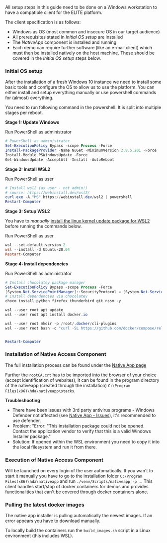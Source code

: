 All setup steps in this guide need to be done on a Windows workstation to have a compatible client for the ELITE platform. 

The client specification is as follows:
- Windows as OS (most common and insecure OS in our target audience)
- All prerequisites stated in *Initial OS setup* are installed
- The *NativeApp* component is installed and running
- Each demo can require further software (like an e-mail client) which must then be installed natively on the host machine. These should be covered in the *Initial OS setup* steps below.

### Initial OS setup
After the installation of a fresh Windows 10 instance we need to install some basic tools and configure the OS to allow us to use the platform.
You can either install and setup everything manually or use powershell commands for (almost) everything.

You need to run following command in the powershell. It is split into multiple stages per reboot.

**Stage 1: Update Windows**

Run PowerShell as administrator

```powershell
# PowerShell as administrator
Set-ExecutionPolicy Bypass -scope Process -Force
Install-PackageProvider -Name NuGet -MinimumVersion 2.8.5.201 -Force
Install-Module PSWindowsUpdate -Force
Get-WindowsUpdate -AcceptAll -Install -AutoReboot
```

**Stage 2: Install WSL2**

Run PowerShell as user

```powershell
# Install wsl2 (as user - not admin!)
# source: https://webinstall.dev/wsl2/
curl.exe -A "MS" https://webinstall.dev/wsl2 | powershell
Restart-Computer
```

**Stage 3: Setup WSL2**

You have to *manually* [install the linux kernel update package for WSL2](https://docs.microsoft.com/en-us/windows/wsl/install-manual#step-4---download-the-linux-kernel-update-package) before running the commands below.

Run PowerShell as user

```powershell
wsl --set-default-version 2
wsl --install -d Ubuntu-20.04
Restart-Computer
```

**Stage 4: Install dependencies**

Run PowerShell as administrator

```powershell
# Install chocolatey package manager
Set-ExecutionPolicy Bypass -scope Process -Force
[System.Net.ServicePointManager]::SecurityProtocol = [System.Net.ServicePointManager]::SecurityProtocol -bor 3072; iex ((New-Object System.Net.WebClient).DownloadString('https://community.chocolatey.org/install.ps1'))
# install dependencies via chocolatey
choco install python firefox thunderbird git nssm -y

wsl --user root apt update
wsl --user root apt install docker.io

wsl --user root mkdir -p /root/.docker/cli-plugins
wsl --user root bash -c "curl -SL https://github.com/docker/compose/releases/download/v2.4.1/docker-compose-linux-x86_64 -o /root/.docker/cli-plugins/docker-compose && chmod +x /root/.docker/cli-plugins/docker-compose"


Restart-Computer
```


### Installation of Native Access Component
The full installation process can be found under the [Native App page](https://code.fbi.h-da.de/groups/esc-mpse20/-/wikis/Demonstrations/Native-App#install)

Further the `rootCA.crt` has to be imported into the browser of your choice (accept identification of websites), it can be found in the program directory of the nativeapp (created through the installation) `C:\Program Files(x86)\hda\nativeapp\stacks`.

**Troubleshooting**
- There have been issues with 3rd party antivirus programs - Windows Defender not affected (see [Native App - Issues](Demonstrations/Native-App#issues)), it's recommended to use defender.
- Problem: "Error: "This installation package could not be opened. Contact the application vendor to verify that this is a valid Windows Installer package."
- Solution: If opened within the WSL environment you need to copy it into the local filesystem and run it from there.

### Execution of Native Access Component

Will be launched on every login of the user automatically. If you wan't to start it manually you have to go to the installation folder `C:\Program Files(x86)\hda\nativeapp` and run `./venv/Scripts/nativeapp -p .`. This client handles start/stop of docker containers for demos and provides functionalities that can't be covered through docker containers alone.


### Pulling the latest docker images
The native app installer is pulling automatically the newest images. If an error appears you have to download manually.

To locally build the containers run the `build_images.sh` script in a Linux environment (this includes WSL).
